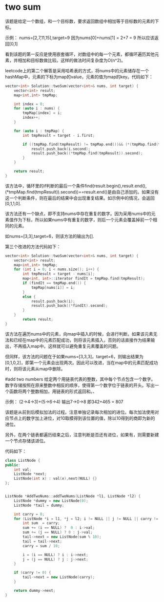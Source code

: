 # two sum
该题是给定一个数组，和一个目标数，要求返回数组中相加等于目标数的元素的下标。

示例：
nums=[2,7,11,15],target=9
因为nums[0]+nums[1] = 2+7 = 9
所以应该返回[0,1]

看到该题的第一反应是使用嵌套循环，对数组中的每一个元素，都循环遍历其他元素，并相加和目标数做比较。这样的做法时间复杂度为O(n^2)。

leetcode上的第二个解答是采用哈希表的方式，将nums中的元素储存在一个hashMap中，元素的下标为map的value，元素的值为map的key。代码如下：
``` C++
vector<int> Solution::twoSum(vector<int>& nums, int target) {
	vector<int> result;
	map<int,int> tmpMap;

    int index = 0;
	for (auto i : nums) {
		tmpMap[index] = i;
		index++;
	}

	for (auto i : tmpMap) {
		int tmpResult = target - i.first;

		if ((tmpMap.find(tmpResult) != tmpMap.end())&& (*(tmpMap.find(tmpResult)) != i) && (find(result.begin(),result.end(),(*tmpMap.find(tmpResult)).second))==result.end()) {
			result.push_back(i.second);
			result.push_back((*tmpMap.find(tmpResult)).second);			
		}
	}

	return result;
}
```

该方法中，循环里的if判断的最后一个条件find(result.begin(),result.end(),(*tmpMap.find(tmpResult)).second))==result.end()是由自己添加的。如果没有这一个判断条件，则在最后的结果中会出现重复结果。如示例中的情况，会返回[0,1,1,0].

该方法还有一个缺点，即不支持nums中存在重复的数字。因为采用nums中的元素值作为下标，所以如果nums中有重复的数字，则后一个元素会覆盖掉前一个相同的元素。

如nums=[3,3],target=6，则该方法的输出为[].

第三个改进的方法代码如下：
```C++
vector<int> Solution::twoSum(vector<int>& nums, int target) {
	vector<int> result;
	map<int,int> tmpMap;
	for (int i = 0; i < nums.size(); i++) {
		int tmpResult = target - nums[i];
		map<int, int>::iterator findIt = tmpMap.find(tmpResult);
		if (findIt == tmpMap.end()) {
			tmpMap[nums[i]] = i;
		}
		else {
			result.push_back(i);
			result.push_back((*findIt).second);
		}
	}
    	return result;
}
```

该方法在遍历nums中的元素，向map中插入的时候，会进行判断。如果该元素无法和已经在map中的元素匹配成功，则将该元素插入，否则的话直接作为结果输出，不再插入map中。这样就可以避免重复元素覆盖的问题。

但同样，该方法的问题在于如果nums=[3,3,3]，target=6，则输出结果为[0,1,0,2]，即第一个元素会出现两次。因此可以改进，当在map中的元素匹配成功时，则将该元素从map中删除。

#add two numbers
给定两个用链表代表的整数，其中每个节点包含一个数字。数字存储按照在原来整数中相反的顺序，使得第一个数字位于链表的开头。写出一个函数将两个整数相加，用链表的形式返回和。、

示例：
(2->4->3)+(5->6->4)
输出7->0->8
即342+465 = 807

该题是从前到后模拟加法的过程。注意单独记录每次相加的进位。每次加法使用对应节点上的数字加上进位，对10取模得到该位置的值，除以10得到的商即为新的进位。

另外，在两个链表都遍历结束之后，注意判断是否还有进位，如果有，则需要新建一个节点存储该进位。

代码如下：
```C++
class ListNode {
public:
	int val;
	ListNode *next;
	ListNode(int x) : val(x),next(NULL) {}
};


ListNode *AddTwoNums::addTwoNums(ListNode *l1, ListNode *l2) {
	ListNode *dummy = new ListNode(0);
	ListNode *tail = dummy;

	int carry = 0;
	for (ListNode *i = l1, *j = l2; i != NULL || j != NULL || carry != 0;) {
		int sum  = carry;
		sum += (i == NULL) ?  0 : i->val;
		sum += (j == NULL) ? 0 : j->val;
		tail->next = new ListNode(sum % 10);
		tail = tail->next;
		carry = sum / 10;

		i = (i == NULL) ? i : i->next;
		j = (j == NULL) ? j : j->next;
	}

	if (carry != 0) {
		tail->next = new ListNode(carry);
	}

	return dummy->next;
}
```